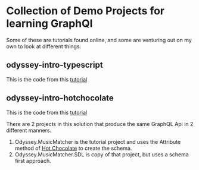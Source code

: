 # Collection of Demo Projects for learning GraphQl

Some of these are tutorials found online, and some are venturing out on my own to look at different things.

## odyssey-intro-typescript
This is the code from this [tutorial](https://www.apollographql.com/tutorials/intro-typescript)

## odyssey-intro-hotchocolate
This is the code from this [tutorial](https://www.apollographql.com/tutorials/intro-hotchocolate)

There are 2 projects in this solution that produce the same GraphQL Api in 2 different manners.

1. Odyssey.MusicMatcher is the tutorial project and uses the Attribute method of [Hot Chocolate](https://chillicream.com/docs/hotchocolate/v13) to create the schema.
2. Odyssey.MusicMatcher.SDL is  copy of that project, but uses a schema first approach.